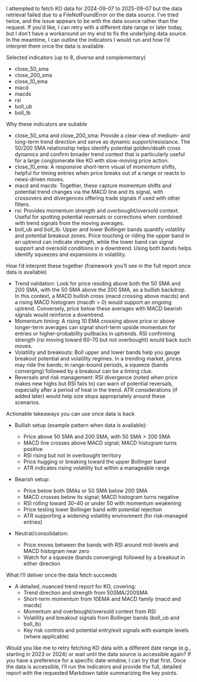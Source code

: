 I attempted to fetch KO data for 2024-09-07 to 2025-09-07 but the data retrieval failed due to a FileNotFoundError on the data source. I’ve tried twice, and the issue appears to be with the data source rather than the request. If you’d like, I can retry with a different date range or later today, but I don’t have a workaround on my end to fix the underlying data source. In the meantime, I can outline the indicators I would run and how I’d interpret them once the data is available.

Selected indicators (up to 8, diverse and complementary)
- close_50_sma
- close_200_sma
- close_10_ema
- macd
- macds
- rsi
- boll_ub
- boll_lb

Why these indicators are suitable
- close_50_sma and close_200_sma: Provide a clear view of medium- and long-term trend direction and serve as dynamic support/resistance. The 50/200 SMA relationship helps identify potential golden/death cross dynamics and confirm broader trend context that is particularly useful for a large conglomerate like KO with slow-moving price action.
- close_10_ema: A responsive short-term visual of momentum shifts, helpful for timing entries when price breaks out of a range or reacts to news-driven moves.
- macd and macds: Together, these capture momentum shifts and potential trend changes via the MACD line and its signal, with crossovers and divergences offering trade signals if used with other filters.
- rsi: Provides momentum strength and overbought/oversold context. Useful for spotting potential reversals or corrections when combined with trend signals from the moving averages.
- boll_ub and boll_lb: Upper and lower Bollinger bands quantify volatility and potential breakout zones. Price touching or riding the upper band in an uptrend can indicate strength, while the lower band can signal support and oversold conditions in a downtrend. Using both bands helps identify squeezes and expansions in volatility.

How I’d interpret these together (framework you’ll see in the full report once data is available)
- Trend validation: Look for price residing above both the 50 SMA and 200 SMA, with the 50 SMA above the 200 SMA, as a bullish backdrop. In this context, a MACD bullish cross (macd crossing above macds) and a rising MACD histogram (macdh > 0) would support an ongoing uptrend. Conversely, price below these averages with MACD bearish signals would reinforce a downtrend.
- Momentum timing: A rising 10 EMA crossing above price or above longer-term averages can signal short-term upside momentum for entries or higher-probability pullbacks in uptrends. RSI confirming strength (rsi moving toward 60–70 but not overbought) would back such moves.
- Volatility and breakouts: Boll upper and lower bands help you gauge breakout potential and volatility regimes. In a trending market, prices may ride the bands; in range-bound periods, a squeeze (bands converging) followed by a breakout can be a timing clue.
- Reversals and risk management: RSI divergence (noted when price makes new highs but RSI fails to) can warn of potential reversals, especially after a period of heat in the trend. ATR considerations (if added later) would help size stops appropriately around these scenarios.

Actionable takeaways you can use once data is back
- Bullish setup (example pattern when data is available):
  - Price above 50 SMA and 200 SMA, with 50 SMA > 200 SMA
  - MACD line crosses above MACD signal; MACD histogram turns positive
  - RSI rising but not in overbought territory
  - Price hugging or breaking toward the upper Bollinger band
  - ATR indicates rising volatility but within a manageable range

- Bearish setup:
  - Price below both SMAs or 50 SMA below 200 SMA
  - MACD crosses below its signal; MACD histogram turns negative
  - RSI rolling toward 30–40 or under 50 with momentum weakening
  - Price testing lower Bollinger band with potential rejection
  - ATR supporting a widening volatility environment (for risk-managed entries)

- Neutral/consolidation:
  - Price moves between the bands with RSI around mid-levels and MACD histogram near zero
  - Watch for a squeeze (bands converging) followed by a breakout in either direction

What I’ll deliver once the data fetch succeeds
- A detailed, nuanced trend report for KO, covering:
  - Trend direction and strength from 50SMA/200SMA
  - Short-term momentum from 10EMA and MACD family (macd and macds)
  - Momentum and overbought/oversold context from RSI
  - Volatility and breakout signals from Bollinger bands (boll_ub and boll_lb)
  - Key risk controls and potential entry/exit signals with example levels (where applicable)

Would you like me to retry fetching KO data with a different date range (e.g., starting in 2023 or 2024) or wait until the data source is accessible again? If you have a preference for a specific date window, I can try that first. Once the data is accessible, I’ll run the indicators and provide the full, detailed report with the requested Markdown table summarizing the key points.